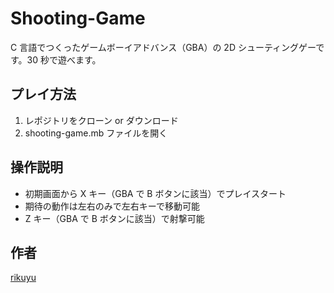 # Shooting-Game

C 言語でつくったゲームボーイアドバンス（GBA）の 2D シューティングゲーです。30 秒で遊べます。

## プレイ方法

1. レポジトリをクローン or ダウンロード
2. shooting-game.mb ファイルを開く

## 操作説明

- 初期画面から X キー（GBA で B ボタンに該当）でプレイスタート
- 期待の動作は左右のみで左右キーで移動可能
- Z キー（GBA で B ボタンに該当）で射撃可能

## 作者

[rikuyu](https://github.com/rikuyu)
